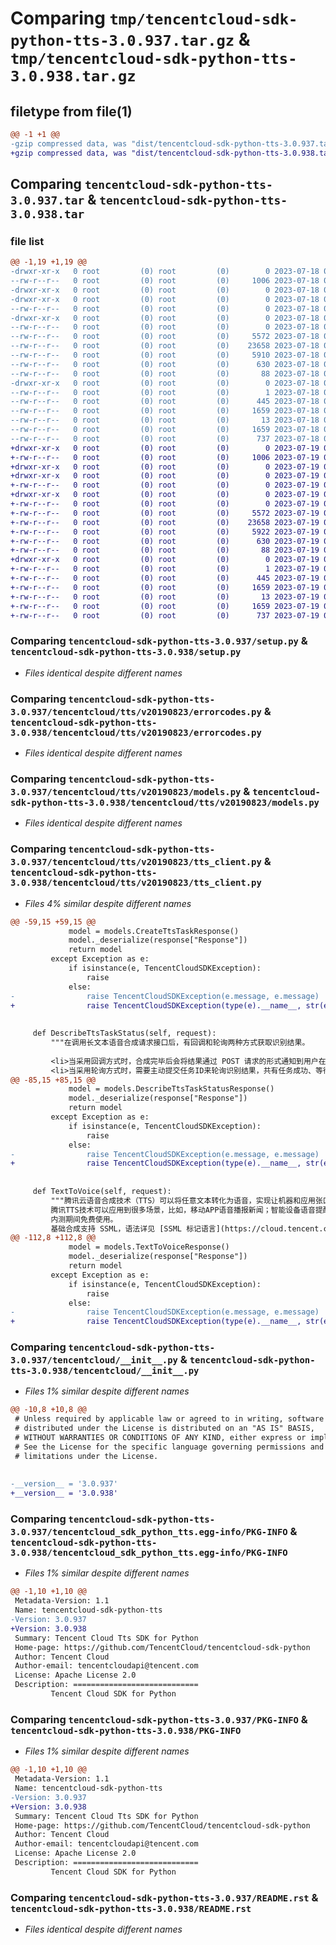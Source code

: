 # Comparing `tmp/tencentcloud-sdk-python-tts-3.0.937.tar.gz` & `tmp/tencentcloud-sdk-python-tts-3.0.938.tar.gz`

## filetype from file(1)

```diff
@@ -1 +1 @@
-gzip compressed data, was "dist/tencentcloud-sdk-python-tts-3.0.937.tar", last modified: Tue Jul 18 00:34:34 2023, max compression
+gzip compressed data, was "dist/tencentcloud-sdk-python-tts-3.0.938.tar", last modified: Wed Jul 19 00:53:17 2023, max compression
```

## Comparing `tencentcloud-sdk-python-tts-3.0.937.tar` & `tencentcloud-sdk-python-tts-3.0.938.tar`

### file list

```diff
@@ -1,19 +1,19 @@
-drwxr-xr-x   0 root         (0) root         (0)        0 2023-07-18 00:34:34.000000 tencentcloud-sdk-python-tts-3.0.937/
--rw-r--r--   0 root         (0) root         (0)     1006 2023-07-18 00:34:34.000000 tencentcloud-sdk-python-tts-3.0.937/setup.py
-drwxr-xr-x   0 root         (0) root         (0)        0 2023-07-18 00:34:34.000000 tencentcloud-sdk-python-tts-3.0.937/tencentcloud/
-drwxr-xr-x   0 root         (0) root         (0)        0 2023-07-18 00:34:34.000000 tencentcloud-sdk-python-tts-3.0.937/tencentcloud/tts/
--rw-r--r--   0 root         (0) root         (0)        0 2023-07-18 00:34:34.000000 tencentcloud-sdk-python-tts-3.0.937/tencentcloud/tts/__init__.py
-drwxr-xr-x   0 root         (0) root         (0)        0 2023-07-18 00:34:34.000000 tencentcloud-sdk-python-tts-3.0.937/tencentcloud/tts/v20190823/
--rw-r--r--   0 root         (0) root         (0)        0 2023-07-18 00:34:34.000000 tencentcloud-sdk-python-tts-3.0.937/tencentcloud/tts/v20190823/__init__.py
--rw-r--r--   0 root         (0) root         (0)     5572 2023-07-18 00:34:34.000000 tencentcloud-sdk-python-tts-3.0.937/tencentcloud/tts/v20190823/errorcodes.py
--rw-r--r--   0 root         (0) root         (0)    23658 2023-07-18 00:34:34.000000 tencentcloud-sdk-python-tts-3.0.937/tencentcloud/tts/v20190823/models.py
--rw-r--r--   0 root         (0) root         (0)     5910 2023-07-18 00:34:34.000000 tencentcloud-sdk-python-tts-3.0.937/tencentcloud/tts/v20190823/tts_client.py
--rw-r--r--   0 root         (0) root         (0)      630 2023-07-18 00:34:34.000000 tencentcloud-sdk-python-tts-3.0.937/tencentcloud/__init__.py
--rw-r--r--   0 root         (0) root         (0)       88 2023-07-18 00:34:34.000000 tencentcloud-sdk-python-tts-3.0.937/setup.cfg
-drwxr-xr-x   0 root         (0) root         (0)        0 2023-07-18 00:34:34.000000 tencentcloud-sdk-python-tts-3.0.937/tencentcloud_sdk_python_tts.egg-info/
--rw-r--r--   0 root         (0) root         (0)        1 2023-07-18 00:34:34.000000 tencentcloud-sdk-python-tts-3.0.937/tencentcloud_sdk_python_tts.egg-info/dependency_links.txt
--rw-r--r--   0 root         (0) root         (0)      445 2023-07-18 00:34:34.000000 tencentcloud-sdk-python-tts-3.0.937/tencentcloud_sdk_python_tts.egg-info/SOURCES.txt
--rw-r--r--   0 root         (0) root         (0)     1659 2023-07-18 00:34:34.000000 tencentcloud-sdk-python-tts-3.0.937/tencentcloud_sdk_python_tts.egg-info/PKG-INFO
--rw-r--r--   0 root         (0) root         (0)       13 2023-07-18 00:34:34.000000 tencentcloud-sdk-python-tts-3.0.937/tencentcloud_sdk_python_tts.egg-info/top_level.txt
--rw-r--r--   0 root         (0) root         (0)     1659 2023-07-18 00:34:34.000000 tencentcloud-sdk-python-tts-3.0.937/PKG-INFO
--rw-r--r--   0 root         (0) root         (0)      737 2023-07-18 00:34:34.000000 tencentcloud-sdk-python-tts-3.0.937/README.rst
+drwxr-xr-x   0 root         (0) root         (0)        0 2023-07-19 00:53:17.000000 tencentcloud-sdk-python-tts-3.0.938/
+-rw-r--r--   0 root         (0) root         (0)     1006 2023-07-19 00:53:17.000000 tencentcloud-sdk-python-tts-3.0.938/setup.py
+drwxr-xr-x   0 root         (0) root         (0)        0 2023-07-19 00:53:17.000000 tencentcloud-sdk-python-tts-3.0.938/tencentcloud/
+drwxr-xr-x   0 root         (0) root         (0)        0 2023-07-19 00:53:17.000000 tencentcloud-sdk-python-tts-3.0.938/tencentcloud/tts/
+-rw-r--r--   0 root         (0) root         (0)        0 2023-07-19 00:53:17.000000 tencentcloud-sdk-python-tts-3.0.938/tencentcloud/tts/__init__.py
+drwxr-xr-x   0 root         (0) root         (0)        0 2023-07-19 00:53:17.000000 tencentcloud-sdk-python-tts-3.0.938/tencentcloud/tts/v20190823/
+-rw-r--r--   0 root         (0) root         (0)        0 2023-07-19 00:53:17.000000 tencentcloud-sdk-python-tts-3.0.938/tencentcloud/tts/v20190823/__init__.py
+-rw-r--r--   0 root         (0) root         (0)     5572 2023-07-19 00:53:17.000000 tencentcloud-sdk-python-tts-3.0.938/tencentcloud/tts/v20190823/errorcodes.py
+-rw-r--r--   0 root         (0) root         (0)    23658 2023-07-19 00:53:17.000000 tencentcloud-sdk-python-tts-3.0.938/tencentcloud/tts/v20190823/models.py
+-rw-r--r--   0 root         (0) root         (0)     5922 2023-07-19 00:53:17.000000 tencentcloud-sdk-python-tts-3.0.938/tencentcloud/tts/v20190823/tts_client.py
+-rw-r--r--   0 root         (0) root         (0)      630 2023-07-19 00:53:17.000000 tencentcloud-sdk-python-tts-3.0.938/tencentcloud/__init__.py
+-rw-r--r--   0 root         (0) root         (0)       88 2023-07-19 00:53:17.000000 tencentcloud-sdk-python-tts-3.0.938/setup.cfg
+drwxr-xr-x   0 root         (0) root         (0)        0 2023-07-19 00:53:17.000000 tencentcloud-sdk-python-tts-3.0.938/tencentcloud_sdk_python_tts.egg-info/
+-rw-r--r--   0 root         (0) root         (0)        1 2023-07-19 00:53:17.000000 tencentcloud-sdk-python-tts-3.0.938/tencentcloud_sdk_python_tts.egg-info/dependency_links.txt
+-rw-r--r--   0 root         (0) root         (0)      445 2023-07-19 00:53:17.000000 tencentcloud-sdk-python-tts-3.0.938/tencentcloud_sdk_python_tts.egg-info/SOURCES.txt
+-rw-r--r--   0 root         (0) root         (0)     1659 2023-07-19 00:53:17.000000 tencentcloud-sdk-python-tts-3.0.938/tencentcloud_sdk_python_tts.egg-info/PKG-INFO
+-rw-r--r--   0 root         (0) root         (0)       13 2023-07-19 00:53:17.000000 tencentcloud-sdk-python-tts-3.0.938/tencentcloud_sdk_python_tts.egg-info/top_level.txt
+-rw-r--r--   0 root         (0) root         (0)     1659 2023-07-19 00:53:17.000000 tencentcloud-sdk-python-tts-3.0.938/PKG-INFO
+-rw-r--r--   0 root         (0) root         (0)      737 2023-07-19 00:53:17.000000 tencentcloud-sdk-python-tts-3.0.938/README.rst
```

### Comparing `tencentcloud-sdk-python-tts-3.0.937/setup.py` & `tencentcloud-sdk-python-tts-3.0.938/setup.py`

 * *Files identical despite different names*

### Comparing `tencentcloud-sdk-python-tts-3.0.937/tencentcloud/tts/v20190823/errorcodes.py` & `tencentcloud-sdk-python-tts-3.0.938/tencentcloud/tts/v20190823/errorcodes.py`

 * *Files identical despite different names*

### Comparing `tencentcloud-sdk-python-tts-3.0.937/tencentcloud/tts/v20190823/models.py` & `tencentcloud-sdk-python-tts-3.0.938/tencentcloud/tts/v20190823/models.py`

 * *Files identical despite different names*

### Comparing `tencentcloud-sdk-python-tts-3.0.937/tencentcloud/tts/v20190823/tts_client.py` & `tencentcloud-sdk-python-tts-3.0.938/tencentcloud/tts/v20190823/tts_client.py`

 * *Files 4% similar despite different names*

```diff
@@ -59,15 +59,15 @@
             model = models.CreateTtsTaskResponse()
             model._deserialize(response["Response"])
             return model
         except Exception as e:
             if isinstance(e, TencentCloudSDKException):
                 raise
             else:
-                raise TencentCloudSDKException(e.message, e.message)
+                raise TencentCloudSDKException(type(e).__name__, str(e))
 
 
     def DescribeTtsTaskStatus(self, request):
         """在调用长文本语音合成请求接口后，有回调和轮询两种方式获取识别结果。
 
         <li>当采用回调方式时，合成完毕后会将结果通过 POST 请求的形式通知到用户在请求时填写的回调 URL，具体请参见 长文本语音合成结果查询 。</li>
         <li>当采用轮询方式时，需要主动提交任务ID来轮询识别结果，共有任务成功、等待、执行中和失败四种结果，具体信息请参见下文说明。</li>
@@ -85,15 +85,15 @@
             model = models.DescribeTtsTaskStatusResponse()
             model._deserialize(response["Response"])
             return model
         except Exception as e:
             if isinstance(e, TencentCloudSDKException):
                 raise
             else:
-                raise TencentCloudSDKException(e.message, e.message)
+                raise TencentCloudSDKException(type(e).__name__, str(e))
 
 
     def TextToVoice(self, request):
         """腾讯云语音合成技术（TTS）可以将任意文本转化为语音，实现让机器和应用张口说话。
         腾讯TTS技术可以应用到很多场景，比如，移动APP语音播报新闻；智能设备语音提醒；依靠网上现有节目或少量录音，快速合成明星语音，降低邀约成本；支持车载导航语音合成的个性化语音播报。
         内测期间免费使用。
         基础合成支持 SSML，语法详见 [SSML 标记语言](https://cloud.tencent.com/document/product/1073/49575)。
@@ -112,8 +112,8 @@
             model = models.TextToVoiceResponse()
             model._deserialize(response["Response"])
             return model
         except Exception as e:
             if isinstance(e, TencentCloudSDKException):
                 raise
             else:
-                raise TencentCloudSDKException(e.message, e.message)
+                raise TencentCloudSDKException(type(e).__name__, str(e))
```

### Comparing `tencentcloud-sdk-python-tts-3.0.937/tencentcloud/__init__.py` & `tencentcloud-sdk-python-tts-3.0.938/tencentcloud/__init__.py`

 * *Files 1% similar despite different names*

```diff
@@ -10,8 +10,8 @@
 # Unless required by applicable law or agreed to in writing, software
 # distributed under the License is distributed on an "AS IS" BASIS,
 # WITHOUT WARRANTIES OR CONDITIONS OF ANY KIND, either express or implied.
 # See the License for the specific language governing permissions and
 # limitations under the License.
 
 
-__version__ = '3.0.937'
+__version__ = '3.0.938'
```

### Comparing `tencentcloud-sdk-python-tts-3.0.937/tencentcloud_sdk_python_tts.egg-info/PKG-INFO` & `tencentcloud-sdk-python-tts-3.0.938/tencentcloud_sdk_python_tts.egg-info/PKG-INFO`

 * *Files 1% similar despite different names*

```diff
@@ -1,10 +1,10 @@
 Metadata-Version: 1.1
 Name: tencentcloud-sdk-python-tts
-Version: 3.0.937
+Version: 3.0.938
 Summary: Tencent Cloud Tts SDK for Python
 Home-page: https://github.com/TencentCloud/tencentcloud-sdk-python
 Author: Tencent Cloud
 Author-email: tencentcloudapi@tencent.com
 License: Apache License 2.0
 Description: ============================
         Tencent Cloud SDK for Python
```

### Comparing `tencentcloud-sdk-python-tts-3.0.937/PKG-INFO` & `tencentcloud-sdk-python-tts-3.0.938/PKG-INFO`

 * *Files 1% similar despite different names*

```diff
@@ -1,10 +1,10 @@
 Metadata-Version: 1.1
 Name: tencentcloud-sdk-python-tts
-Version: 3.0.937
+Version: 3.0.938
 Summary: Tencent Cloud Tts SDK for Python
 Home-page: https://github.com/TencentCloud/tencentcloud-sdk-python
 Author: Tencent Cloud
 Author-email: tencentcloudapi@tencent.com
 License: Apache License 2.0
 Description: ============================
         Tencent Cloud SDK for Python
```

### Comparing `tencentcloud-sdk-python-tts-3.0.937/README.rst` & `tencentcloud-sdk-python-tts-3.0.938/README.rst`

 * *Files identical despite different names*

